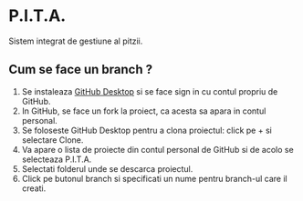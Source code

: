# P.I.T.A.
Sistem integrat de gestiune al pitzii.

## Cum se face un branch ?
1. Se instaleaza [GitHub Desktop](https://desktop.github.com/) si se face sign in cu contul propriu de GitHub.
2. In GitHub, se face un fork la proiect, ca acesta sa apara in contul personal.
3. Se foloseste GitHub Desktop pentru a clona proiectul: click pe + si selectare Clone.
4. Va apare o lista de proiecte din contul personal de GitHub si de acolo se selecteaza P.I.T.A.
5. Selectati folderul unde se descarca proiectul.
6. Click pe butonul branch si specificati un nume pentru branch-ul care il creati.